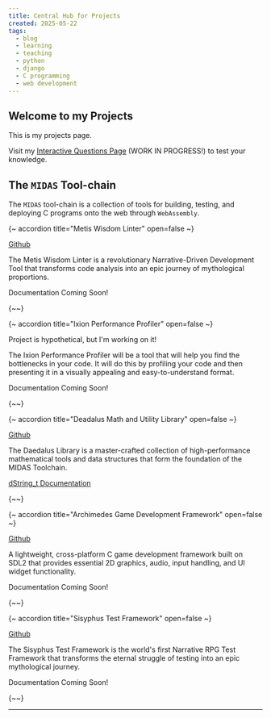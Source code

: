 ```yaml
---
title: Central Hub for Projects
created: 2025-05-22
tags:
  - blog
  - learning
  - teaching
  - python
  - django
  - C programming
  - web development
---
```


## Welcome to my Projects

This is my projects page.

Visit my [Interactive Questions Page](/questions/) (WORK IN PROGRESS!) to test your knowledge.

## The `MIDAS` Tool-chain

The `MIDAS` tool-chain is a collection of tools for building, testing, and deploying C programs onto the web through `WebAssembly`.  

{~ accordion title="Metis Wisdom Linter" open=false ~}

[Github](https://github.com/smattymatty/Metis-wisdom-linter/tree/main) 

The Metis Wisdom Linter is a revolutionary Narrative-Driven Development Tool that transforms code analysis into an epic journey of mythological proportions.

Documentation Coming Soon!

{~~}

{~ accordion title="Ixion Performance Profiler" open=false ~}

Project is hypothetical, but I'm working on it!

The Ixion Performance Profiler will be a tool that will help you find the bottlenecks in your code. It will do this by profiling your code and then presenting it in a visually appealing and easy-to-understand format.

Documentation Coming Soon!

{~~}

{~ accordion title="Deadalus Math and Utility Library" open=false ~}

[Github](https://github.com/McCoy1701/Daedalus)

The Daedalus Library is a master-crafted collection of high-performance mathematical tools and data structures that form the foundation of the MIDAS Toolchain.

[dString_t Documentation](/proj/Daedalus/dString_t/)

{~~}

{~ accordion title="Archimedes Game Development Framework" open=false ~}

[Github](https://github.com/McCoy1701/Archimedes)

A lightweight, cross-platform C game development framework built on SDL2 that provides essential 2D graphics, audio, input handling, and UI widget functionality.

Documentation Coming Soon!

{~~}

{~ accordion title="Sisyphus Test Framework" open=false ~}

[Github](https://github.com/smattymatty/Sisyphus-test-framework)

The Sisyphus Test Framework is the world's first Narrative RPG Test Framework that transforms the eternal struggle of testing into an epic mythological journey.

Documentation Coming Soon!

{~~}

---
